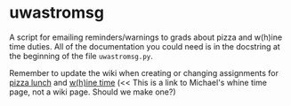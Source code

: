 uwastromsg
==========

A script for emailing reminders/warnings to grads about pizza and w(h)ine time duties. All of the documentation you could need is in the docstring at the beginning of the file `uwastromsg.py`. 

Remember to update the wiki when creating or changing assignments for [pizza lunch](http://librarian.phys.washington.edu/astro/index.php/Pizza_lunch) and [w(h)ine time](http://www.astro.washington.edu/users/mjt29/whinetime.html) (<< This is a link to Michael's whine time page, not a wiki page. Should we make one?)

